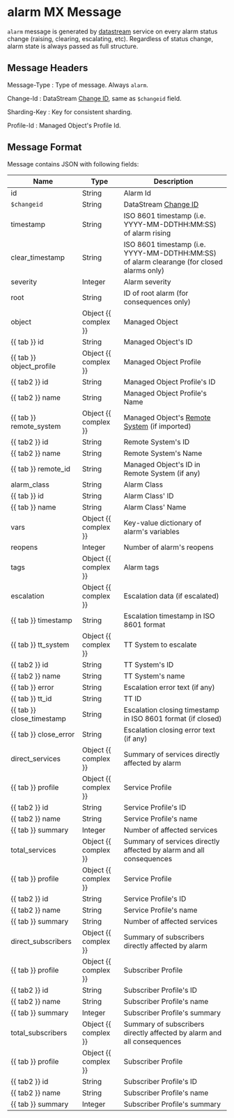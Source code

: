 # alarm MX Message

`alarm` message is generated by [datastream](../../../services-reference/datastream.md)
service on every alarm status change (raising, clearing, escalating, etc).
Regardless of status change, alarm state is always passed as full structure.

## Message Headers

Message-Type
: Type of message. Always `alarm`.

Change-Id
: DataStream [Change ID](../../../datastream-api-referenceindex.md#change-id),
same as `$changeid` field.

Sharding-Key
: Key for consistent sharding.

Profile-Id
: Managed Object's Profile Id.

## Message Format

Message contains JSON with following fields:

| Name                      | Type                 | Description                                                                               |
| ------------------------- | -------------------- | ----------------------------------------------------------------------------------------- |
| id                        | String               | Alarm Id                                                                                  |
| `$changeid`               | String               | DataStream [Change ID](../../../datastream-api-referenceindex.md#change-id)               |
| timestamp                 | String               | ISO 8601 timestamp (i.e. YYYY-MM-DDTHH:MM:SS) of alarm rising                             |
| clear_timestamp           | String               | ISO 8601 timestamp (i.e. YYYY-MM-DDTHH:MM:SS) of alarm clearange (for closed alarms only) |
| severity                  | Integer              | Alarm severity                                                                            |
| root                      | String               | ID of root alarm (for consequences only)                                                  |
| object                    | Object {{ complex }} | Managed Object                                                                            |
| {{ tab }} id              | String               | Managed Object's ID                                                                       |
| {{ tab }} object_profile  | Object {{ complex }} | Managed Object Profile                                                                    |
| {{ tab2 }} id             | String               | Managed Object Profile's ID                                                               |
| {{ tab2 }} name           | String               | Managed Object Profile's Name                                                             |
| {{ tab }} remote_system   | Object {{ complex }} | Managed Object's [Remote System](../../../concepts/remote-system/index.md) (if imported)  |
| {{ tab2 }} id             | String               | Remote System's ID                                                                        |
| {{ tab2 }} name           | String               | Remote System's Name                                                                      |
| {{ tab }} remote_id       | String               | Managed Object's ID in Remote System (if any)                                             |
| alarm_class               | String               | Alarm Class                                                                               |
| {{ tab }} id              | String               | Alarm Class' ID                                                                           |
| {{ tab }} name            | String               | Alarm Class' Name                                                                         |
| vars                      | Object {{ complex }} | Key-value dictionary of alarm's variables                                                 |
| reopens                   | Integer              | Number of alarm's reopens                                                                 |
| tags                      | Object {{ complex }} | Alarm tags                                                                                |
| escalation                | Object {{ complex }} | Escalation data (if escalated)                                                            |
| {{ tab }} timestamp       | String               | Escalation timestamp in ISO 8601 format                                                   |
| {{ tab }} tt_system       | Object {{ complex }} | TT System to escalate                                                                     |
| {{ tab2 }} id             | String               | TT System's ID                                                                            |
| {{ tab2 }} name           | String               | TT System's name                                                                          |
| {{ tab }} error           | String               | Escalation error text (if any)                                                            |
| {{ tab }} tt_id           | String               | TT ID                                                                                     |
| {{ tab }} close_timestamp | String               | Escalation closing timestamp in ISO 8601 format (if closed)                               |
| {{ tab }} close_error     | String               | Escalation closing error text (if any)                                                    |
| direct_services           | Object {{ complex }} | Summary of services directly affected by alarm                                            |
| {{ tab }} profile         | Object {{ complex }} | Service Profile                                                                           |
| {{ tab2 }} id             | String               | Service Profile's ID                                                                      |
| {{ tab2 }} name           | String               | Service Profile's name                                                                    |
| {{ tab }} summary         | Integer              | Number of affected services                                                               |
| total_services            | Object {{ complex }} | Summary of services directly affected by alarm and all consequences                       |
| {{ tab }} profile         | Object {{ complex }} | Service Profile                                                                           |
| {{ tab2 }} id             | String               | Service Profile's ID                                                                      |
| {{ tab2 }} name           | String               | Service Profile's name                                                                    |
| {{ tab }} summary         | String               | Number of affected services                                                               |
| direct_subscribers        | Object {{ complex }} | Summary of subscribers directly affected by alarm                                         |
| {{ tab }} profile         | Object {{ complex }} | Subscriber Profile                                                                        |
| {{ tab2 }} id             | String               | Subscriber Profile's ID                                                                   |
| {{ tab2 }} name           | String               | Subscriber Profile's name                                                                 |
| {{ tab }} summary         | Integer              | Subscriber Profile's summary                                                              |
| total_subscribers         | Object {{ complex }} | Summary of subscribers directly affected by alarm and all consequences                    |
| {{ tab }} profile         | Object {{ complex }} | Subscriber Profile                                                                        |
| {{ tab2 }} id             | String               | Subscriber Profile's ID                                                                   |
| {{ tab2 }} name           | String               | Subscriber Profile's name                                                                 |
| {{ tab }} summary         | Integer              | Subscriber Profile's summary                                                              |
